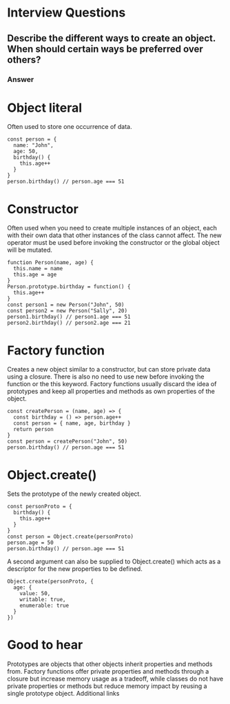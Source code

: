 
# Interview Questions
## Describe the different ways to create an object. When should certain ways be preferred over others?

### Answer

# Object literal
Often used to store one occurrence of data.
```
const person = {
  name: "John",
  age: 50,
  birthday() {
    this.age++
  }
}
person.birthday() // person.age === 51
```

# Constructor
Often used when you need to create multiple instances of an object, each with their own data that other instances of the class cannot affect. The new operator must be used before invoking the constructor or the global object will be mutated.
```
function Person(name, age) {
  this.name = name
  this.age = age
}
Person.prototype.birthday = function() {
  this.age++
}
const person1 = new Person("John", 50)
const person2 = new Person("Sally", 20)
person1.birthday() // person1.age === 51
person2.birthday() // person2.age === 21
```
# Factory function
Creates a new object similar to a constructor, but can store private data using a closure. There is also no need to use new before invoking the function or the this keyword. Factory functions usually discard the idea of prototypes and keep all properties and methods as own properties of the object.
```
const createPerson = (name, age) => {
  const birthday = () => person.age++
  const person = { name, age, birthday }
  return person
}
const person = createPerson("John", 50)
person.birthday() // person.age === 51
```
# Object.create()
Sets the prototype of the newly created object.
```
const personProto = {
  birthday() {
    this.age++
  }
}
const person = Object.create(personProto)
person.age = 50
person.birthday() // person.age === 51
```
A second argument can also be supplied to Object.create() which acts as a descriptor for the new properties to be defined.
```
Object.create(personProto, {
  age: {
    value: 50,
    writable: true,
    enumerable: true
  }
})
```
# Good to hear
Prototypes are objects that other objects inherit properties and methods from.
Factory functions offer private properties and methods through a closure but increase memory usage as a tradeoff, while classes do not have private properties or methods but reduce memory impact by reusing a single prototype object.
Additional links
